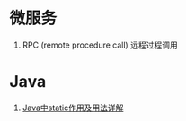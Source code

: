 # 微服务

1. RPC (remote procedure call) 远程过程调用

# Java

1. [Java中static作用及用法详解](https://blog.csdn.net/fengyuzhengfan/article/details/38082999)


